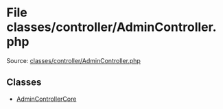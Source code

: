 File classes/controller/AdminController.php
=========

Source: [classes/controller/AdminController.php](https://github.com/PrestaShop/PrestaShop/blob/1.5.1.0/classes/controller/AdminController.php)


Classes
-------

* [AdminControllerCore](class.AdminControllerCore.md)

